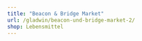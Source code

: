 ```yaml
---
title: "Beacon & Bridge Market"
url: /gladwin/beacon-und-bridge-market-2/
shop: Lebensmittel
---
```

